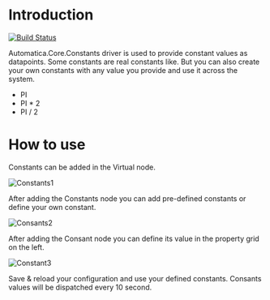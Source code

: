 # Introduction 

[![Build Status](https://automatica-core.visualstudio.com/automatica/_apis/build/status/Plugins/Drivers/P3.Driver.Constants?branchName=develop)](https://automatica-core.visualstudio.com/automatica/_build/latest?definitionId=22&branchName=develop)

Automatica.Core.Constants driver is used to provide constant values as datapoints. Some constants are real constants like. But you can also create your own constants with any value you provide and use it across the system.

* PI
* PI * 2
* PI / 2
 

 # How to use
 Constants can be added in the Virtual node.

 ![Constants1](/images/Screenshot_1.png)

 After adding the Constants node you can add pre-defined constants or define your own constant.

 ![Consants2](/images/Screenshot_2.png)

 After adding the Consant node you can define its value in the property grid on the left.

 ![Constant3](/images/Screenshot_3.png)


Save & reload your configuration and use your defined constants. Consants values will be dispatched every 10 second.